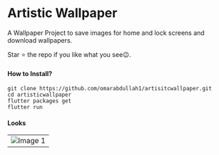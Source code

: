# Artistic Wallpaper

A Wallpaper Project to save images for home and lock screens and download wallpapers.

Star ⭐ the repo if you like what you see😉.

#### How to Install?

```
git clone https://github.com/omarabdullah1/artisitcwallpaper.git
cd artisticwallpaper
flutter packages get
flutter run
```

#### Looks

<table>
  <tr>
      <td><img src="./assets/mockups/Presentation.png" alt="Image 1"></td>
  </tr>
</table>
